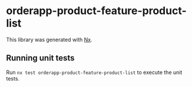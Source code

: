 # orderapp-product-feature-product-list

This library was generated with [Nx](https://nx.dev).

## Running unit tests

Run `nx test orderapp-product-feature-product-list` to execute the unit tests.
